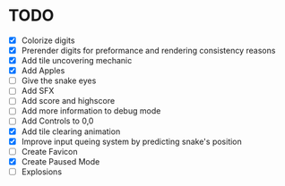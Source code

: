 # TODO

 - [x] Colorize digits
 - [x] Prerender digits for preformance and rendering consistency reasons
 - [x] Add tile uncovering mechanic
 - [x] Add Apples
 - [ ] Give the snake eyes
 - [ ] Add SFX
 - [ ] Add score and highscore
 - [ ] Add more information to debug mode
 - [ ] Add Controls to 0,0
 - [x] Add tile clearing animation
 - [x] Improve input queing system by predicting snake's position
 - [ ] Create Favicon
 - [x] Create Paused Mode
 - [ ] Explosions